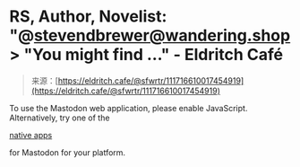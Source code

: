 <!--yml
category: 未分类
date: 2024-05-27 14:37:05
-->

# RS, Author, Novelist: "@stevendbrewer@wandering.shop > "You might find …" - Eldritch Café

> 来源：[https://eldritch.cafe/@sfwrtr/111716610017454919](https://eldritch.cafe/@sfwrtr/111716610017454919)

To use the Mastodon web application, please enable JavaScript. Alternatively, try one of the

[native apps](https://joinmastodon.org/apps)

for Mastodon for your platform.